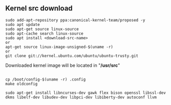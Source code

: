 ## Kernel src download
```
sudo add-apt-repository ppa:canonical-kernel-team/proposed -y
sudo apt update
sudo apt-get source linux-source
sudo apt-cache search linux-source
sudo apt install <download-src-name>
or
apt-get source linux-image-unsigned-$(uname -r)
or
git clone git://kernel.ubuntu.com/ubuntu/ubuntu-trusty.git
```
Downloaded kernel image will be located in "**/usr/src**"

## 
```
cp /boot/config-$(uname -r) .config
make oldconfig
```

```
sudo apt-get install libncurses-dev gawk flex bison openssl libssl-dev dkms libelf-dev libudev-dev libpci-dev libiberty-dev autoconf llvm
```
